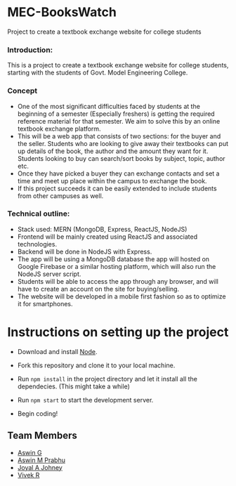 # MEC-BooksWatch

Project to create a textbook exchange website for college students

### Introduction:

This is a project to create a textbook exchange website for college students, starting with the students of Govt. Model Engineering College.

### Concept

* One of the most significant difficulties faced by students at the beginning of a semester (Especially freshers) is getting the required reference material for that semester. We aim to solve this by an online textbook exchange platform.
* This will be a web app that consists of two sections: for the buyer and the seller. Students who are looking to give away their textbooks can put up details of the book, the author and the amount they want for it. Students looking to buy can search/sort books by subject, topic, author etc.
* Once they have picked a buyer they can exchange contacts and set a time and meet up place within the campus to exchange the book.
* If this project succeeds it can be easily extended to include students from other campuses as well.

### Technical outline:

* Stack used: MERN (MongoDB, Express, ReactJS, NodeJS)
* Frontend will be mainly created using ReactJS and associated technologies. 
* Backend will be done in NodeJS with Express.
* The app will be using a MongoDB database the app will hosted on Google Firebase or a similar hosting platform, which will also run the NodeJS server script.
* Students will be able to access the app through any browser, and will have to create an account on the site for buying/selling.
* The website will be developed in a mobile first fashion so as to optimize it for smartphones.

# Instructions on setting up the project

* Download and install [Node](https://nodejs.org/en/).

* Fork this repository and clone it to your local machine.

* Run `npm install` in the project directory and let it install all the dependecies. (This might take a while)

* Run `npm start` to start the development server.

* Begin coding!

## Team Members

* [Aswin G](https://github.com/agzuniverse/)
* [Aswin M Prabhu](https://github.com/aswin1999/)
* [Joyal A Johney](https://github.com/joyalajohney/)
* [Vivek R](https://github.com/123vivekr)
